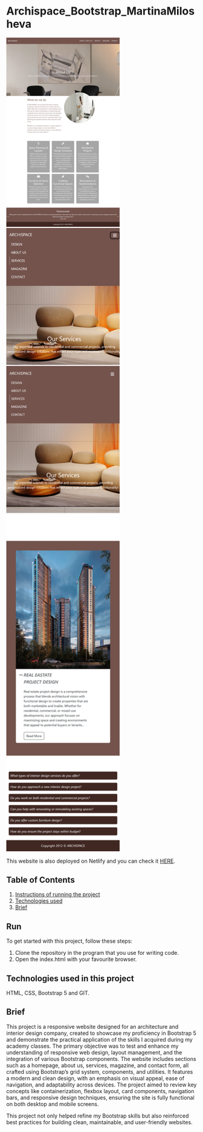 # Archispace_Bootstrap_MartinaMilosheva

 
 <img src="./starter-files/Images/archispace-laptop.png" width="300" style="display:inline-block; margin-right: 10px;">
 <img src="./starter-files/Images/Archispace-menu.png" width="300" style="display:inline-block; margin-right: 10px;">
 <img src="./starter-files/Images/Archispace-mobile.png" width="300" style="display:inline-block; margin-right: 10px;">

This website is also deployed on Netlify and you can check it [HERE](https://archispace.netlify.app/).

## Table of Contents 
1. [Instructions of running the project](#run)
2. [Technologies used](#technologies)
3. [Brief](#brief)

## Run
To get started with this project, follow these steps:
1. Clone the repository in the program that you use for writing code.
2. Open the index.html with your favourite browser.

## Technologies used in this project 
HTML, CSS, Bootstrap 5 and GIT.

## Brief
This project is a responsive website designed for an architecture and interior design company, created to showcase my proficiency in Bootstrap 5 and demonstrate the practical application of the skills I acquired during my academy classes. The primary objective was to test and enhance my understanding of responsive web design, layout management, and the integration of various Bootstrap components.
The website includes sections such as a homepage, about us, services, magazine, and contact form, all crafted using Bootstrap’s grid system, components, and utilities. It features a modern and clean design, with an emphasis on visual appeal, ease of navigation, and adaptability across devices. The project aimed to review key concepts like containerization, flexbox layout, card components, navigation bars, and responsive design techniques, ensuring the site is fully functional on both desktop and mobile screens.

This project not only helped refine my Bootstrap skills but also reinforced best practices for building clean, maintainable, and user-friendly websites.
